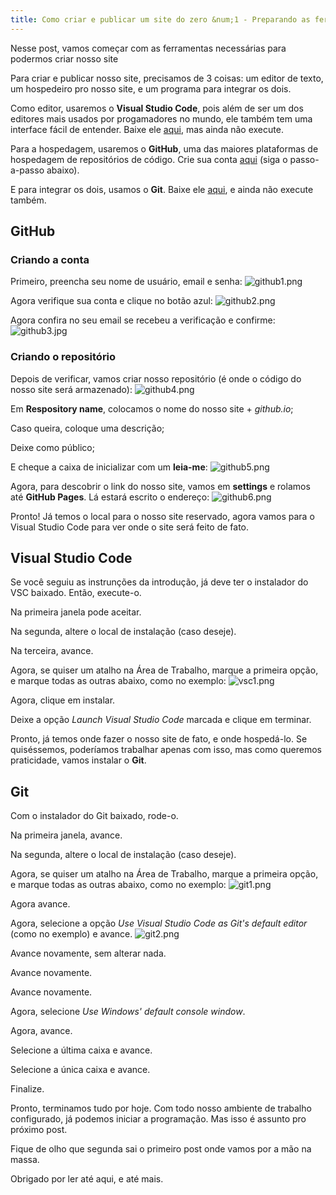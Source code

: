 ```yaml
---
title: Como criar e publicar um site do zero &num;1 - Preparando as ferramentas
---
```

Nesse post, vamos começar com as ferramentas necessárias para podermos criar nosso site

Para criar e publicar nosso site, precisamos de 3 coisas: um editor de texto, um hospedeiro pro nosso site, e um programa para integrar os dois.

<!--more-->

Como editor, usaremos o **Visual Studio Code**, pois além de ser um dos editores mais usados por progamadores no mundo, ele também tem uma interface fácil de entender. Baixe ele <a href="https://code.visualstudio.com/" target="_blank">aqui</a>, mas ainda não execute.

Para a hospedagem, usaremos o **GitHub**, uma das maiores plataformas de hospedagem de repositórios de código. Crie sua conta <a href="https://github.com/" target="_blank">aqui</a> (siga o passo-a-passo abaixo).

E para integrar os dois, usamos o **Git**. Baixe ele <a href="https://www.git-scm.com/" target="_blank">aqui</a>, e ainda não execute também.

## GitHub

### Criando a conta

Primeiro, preencha seu nome de usuário, email e senha:
![github1.png](https://heitormaverick.github.io/easycoding/images/ccsz1/github1.png)

Agora verifique sua conta e clique no botão azul:
![github2.png](https://heitormaverick.github.io/easycoding/images/ccsz1/github2.png)

Agora confira no seu email se recebeu a verificação e confirme:
![github3.jpg](https://heitormaverick.github.io/easycoding/images/ccsz1/github3.jpg)

### Criando o repositório

Depois de verificar, vamos criar nosso repositório (é onde o código do nosso site será armazenado):
![github4.png](https://heitormaverick.github.io/easycoding/images/ccsz1/github4.png)

Em **Respository name**, colocamos o nome do nosso site + *github.io*;

Caso queira, coloque uma descrição;

Deixe como público;

E cheque a caixa de inicializar com um **leia-me**:
![github5.png](https://heitormaverick.github.io/easycoding/images/ccsz1/github5.png)

Agora, para descobrir o link do nosso site, vamos em **settings** e rolamos até **GitHub Pages**. Lá estará escrito o endereço:
![github6.png](https://heitormaverick.github.io/easycoding/images/ccsz1/github6.png)

Pronto! Já temos o local para o nosso site reservado, agora vamos para o Visual Studio Code para ver onde o site será feito de fato.

## Visual Studio Code

Se você seguiu as instrunções da introdução, já deve ter o instalador do VSC baixado. Então, execute-o.

Na primeira janela pode aceitar.

Na segunda, altere o local de instalação (caso deseje).

Na terceira, avance.

Agora, se quiser um atalho na Área de Trabalho, marque a primeira opção, e marque todas as outras abaixo, como no exemplo:
![vsc1.png](https://heitormaverick.github.io/easycoding/images/ccsz1/vsc1.png)

Agora, clique em instalar.

Deixe a opção *Launch Visual Studio Code* marcada e clique em terminar.

Pronto, já temos onde fazer o nosso site de fato, e onde hospedá-lo. Se quiséssemos, poderíamos trabalhar apenas com isso, mas como queremos praticidade, vamos instalar o **Git**.

## Git

Com o instalador do Git baixado, rode-o.

Na primeira janela, avance.

Na segunda, altere o local de instalação (caso deseje).

Agora, se quiser um atalho na Área de Trabalho, marque a primeira opção, e marque todas as outras abaixo, como no exemplo:
![git1.png](https://heitormaverick.github.io/easycoding/images/ccsz1/git1.png)

Agora avance.

Agora, selecione a opção *Use Visual Studio Code as Git's default editor* (como no exemplo) e avance.
![git2.png](https://heitormaverick.github.io/easycoding/images/ccsz1/git2.png)

Avance novamente, sem alterar nada.

Avance novamente.

Avance novamente.

Agora, selecione *Use Windows' default console window*.

Agora, avance.

Selecione a última caixa e avance.

Selecione a única caixa e avance.

Finalize.

Pronto, terminamos tudo por hoje. Com todo nosso ambiente de trabalho configurado, já podemos iniciar a programação. Mas isso é assunto pro próximo post.

Fique de olho que segunda sai o primeiro post onde vamos por a mão na massa.

Obrigado por ler até aqui, e até mais.